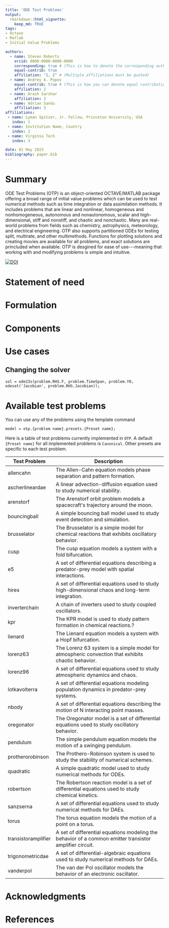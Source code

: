 ```yaml
---
title: 'ODE Test Problems'
output:
  rmarkdown::html_vignette:
    keep_md: TRUE
tags:
- Octave
- Matlab
- Initial Value Problems

authors:
  - name: Steven Roberts
    orcid: 0000-0000-0000-0000
    corresponding: true # (This is how to denote the corresponding author)
    equal-contrib: true
    affiliation: "1, 2" # (Multiple affiliations must be quoted)
  - name: Andrey A. Popov
    equal-contrib: true # (This is how you can denote equal contributions between multiple authors)
    affiliation: 2
  - name: Arash Sarshar
    affiliation: 3
  - name: Adrian Sandu
    affiliation: 3
affiliations:
 - name: Lyman Spitzer, Jr. Fellow, Princeton University, USA
   index: 1
 - name: Institution Name, Country
   index: 2
 - name: Virginia Tech
   index: 3

date: 01 May 2023
bibliography: paper.bib
---
```




# Summary

ODE Test Problems (OTP) is an object-oriented OCTAVE/MATLAB package offering a broad range of initial value problems which can be used to test numerical methods such as time integration or data assimilation methods.  It includes problems that are linear and nonlinear, homogeneous and nonhomogeneous, autonomous and nonautonomous, scalar and high-dimensional, stiff and nonstiff, and chaotic and nonchaotic.  Many are real-world problems from fields such as chemistry, astrophysics, meteorology, and electrical engineering.  OTP also supports partitioned ODEs for testing split, multirate, and other multimethods.  Functions for plotting solutions and creating movies are available for all problems, and exact solutions are princluded when available. OTP is desgined for ease of use---meaning that working with and modifying problems is simple and intuitive.

[![DOI](https://zenodo.org/badge/201154808.svg)](https://zenodo.org/badge/latestdoi/201154808)


# Statement of need


# Formulation


# Components


# Use cases

##  Changing the solver

```{octave}
sol = ode23s(problem.RHS.F, problem.TimeSpan, problem.Y0, odeset('Jacobian', problem.RHS.Jacobian));
```

# Available test problems

You can use any of the problems using the template command

`model = otp.{problem name}.presets.{Preset name};`

Here is a table of test problems currently implemented in `OTP`. A default `{Preset name}` for all implemented problems is `Canonical`. Other presets are specific to each test problem.

| Test Problem       | Description                                                                                         |
|--------------------|-----------------------------------------------------------------------------------------------------|
| allencahn          | The Allen-Cahn equation models phase separation and pattern formation.                               |
| ascherlineardae    | A linear advection-diffusion equation used to study numerical stability.                            |
| arenstorf          | The Arenstorf orbit problem models a spacecraft's trajectory around the moon.                        |
| bouncingball       | A simple bouncing ball model used to study event detection and simulation.                           |
| brusselator        | The Brusselator is a simple model for chemical reactions that exhibits oscillatory behavior.         |
| cusp               | The cusp equation models a system with a fold bifurcation.                                           |
| e5                 | A set of differential equations describing a predator-prey model with spatial interactions.         |
| hires              | A set of differential equations used to study high-dimensional chaos and long-term integration.     |
| inverterchain      | A chain of inverters used to study coupled oscillators.                                              |
| kpr                | The KPR model is used to study pattern formation in chemical reactions.?                              |
| lienard            | The Lienard equation models a system with a Hopf bifurcation.                                        |
| lorenz63           | The Lorenz 63 system is a simple model for atmospheric convection that exhibits chaotic behavior.    |
| lorenz96           | A set of differential equations used to study atmospheric dynamics and chaos.                       |
| lotkavolterra      | A set of differential equations modeling population dynamics in predator-prey systems.             |
| nbody              | A set of differential equations describing the motion of N interacting point masses.               |
| oregonator         | The Oregonator model is a set of differential equations used to study oscillatory behavior.         |
| pendulum           | The simple pendulum equation models the motion of a swinging pendulum.                               |
| protherorobinson   | The Prothero-Robinson system is used to study the stability of numerical schemes.                   |
| quadratic          | A simple quadratic model used to study numerical methods for ODEs.                                   |
| robertson          | The Robertson reaction model is a set of differential equations used to study chemical kinetics.     |
| sanzserna          | A set of differential equations used to study numerical methods for DAEs.                           |
| torus              | The torus equation models the motion of a point on a torus.                                           |
| transistoramplifier | A set of differential equations modeling the behavior of a common emitter transistor amplifier circuit. |
| trigonometricdae   | A set of differential-algebraic equations used to study numerical methods for DAEs.                 |
| vanderpol          | The van der Pol oscillator models the behavior of an electronic oscillator.                          |



# Acknowledgments

# References
